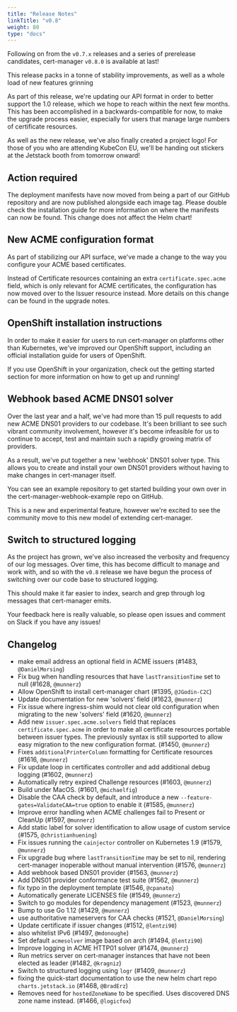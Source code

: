 ```yaml
---
title: "Release Notes"
linkTitle: "v0.8"
weight: 80
type: "docs"
---
```


Following on from the `v0.7.x` releases and a series of prerelease candidates,
cert-manager `v0.8.0` is available at last!

This release packs in a tonne of stability improvements, as well as a whole load
of new features grinning

As part of this release, we're updating our API format in order to better
support the 1.0 release, which we hope to reach within the next few months.
This has been accomplished in a backwards-compatible for now, to make the
upgrade process easier, especially for users that manage large numbers of
certificate resources.

As well as the new release, we've also finally created a project logo!
For those of you who are attending KubeCon EU, we'll be handing out stickers
at the Jetstack booth from tomorrow onward!

## Action required
The deployment manifests have now moved from being a part of our GitHub
repository and are now published alongside each image tag. Please double
check the installation guide for more information on where the manifests
can now be found. This change does not affect the Helm chart!

## New ACME configuration format
As part of stabilizing our API surface, we've made a change to the way
you configure your ACME based certificates.

Instead of Certificate resources containing an extra `certificate.spec.acme`
field, which is only relevant for ACME certificates, the configuration has now
moved over to the Issuer resource instead. More details on this change can be
found in the upgrade notes.

## OpenShift installation instructions
In order to make it easier for users to run cert-manager on platforms other
than Kubernetes, we've improved our OpenShift support, including an official
installation guide for users of OpenShift.

If you use OpenShift in your organization, check out the getting started section
for more information on how to get up and running!

## Webhook based ACME DNS01 solver
Over the last year and a half, we've had more than 15 pull requests to add new
ACME DNS01 providers to our codebase. It's been brilliant to see such vibrant
community involvement, however it's become infeasible for us to continue to
accept, test and maintain such a rapidly growing matrix of providers.

As a result, we've put together a new 'webhook' DNS01 solver type.
This allows you to create and install your own DNS01 providers without having
to make changes in cert-manager itself.

You can see an example repository to get started building your own over in the
cert-manager-webhook-example repo on GitHub.

This is a new and experimental feature, however we're excited to see the community
move to this new model of extending cert-manager.

## Switch to structured logging
As the project has grown, we've also increased the verbosity and frequency of our log messages.
Over time, this has become difficult to manage and work with, and so with the `v0.8` release
we have begun the process of switching over our code base to structured logging.

This should make it far easier to index, search and grep through log messages that cert-manager
emits.

Your feedback here is really valuable, so please open issues and comment on Slack if you
have any issues!

## Changelog
- make email address an optional field in ACME issuers (#1483, `@DanielMorsing`)
- Fix bug when handling resources that have `lastTransitionTime` set to null (#1628, `@munnerz`)
- Allow OpenShift to install cert-manager chart (#1395, `@JGodin-C2C`)
- Update documentation for new 'solvers' field (#1623, `@munnerz`)
- Fix issue where ingress-shim would not clear old configuration when migrating to the new 'solvers' field (#1620, `@munnerz`)
- Add new `issuer.spec.acme.solvers` field that replaces `certificate.spec.acme` in order to make all certificate resources portable between issuer types. The previously syntax is still supported to allow easy migration to the new configuration format. (#1450, `@munnerz`)
- Fixes `additionalPrinterColumn` formatting for Certificate resources (#1616, `@munnerz`)
- Fix update loop in certificates controller and add additional debug logging (#1602, `@munnerz`)
- Automatically retry expired Challenge resources (#1603, `@munnerz`)
- Build under MacOS. (#1601, `@michaelfig`)
- Disable the CAA check by default, and introduce a new `--feature-gates=ValidateCAA=true` option to enable it (#1585, `@munnerz`)
- Improve error handling when ACME challenges fail to Present or CleanUp (#1597, `@munnerz`)
- Add static label for solver identification to allow usage of custom service (#1575, `@christianhuening`)
- Fix issues running the `cainjector` controller on Kubernetes 1.9 (#1579, `@munnerz`)
- Fix upgrade bug where `lastTransitionTime` may be set to nil, rendering cert-manager inoperable without manual intervention (#1576, `@munnerz`)
- Add webhook based DNS01 provider (#1563, `@munnerz`)
- Add DNS01 provider conformance test suite (#1562, `@munnerz`)
- fix typo in the deployment template (#1546, `@cpanato`)
- Automatically generate LICENSES file (#1549, `@munnerz`)
- Switch to go modules for dependency management (#1523, `@munnerz`)
- Bump to use Go 1.12 (#1429, `@munnerz`)
- use authoritative nameservers for CAA checks (#1521, `@DanielMorsing`)
- Update certificate if issuer changes (#1512, `@lentzi90`)
- also whitelist IPv6 (#1497, `@mdonoughe`)
- Set default `acmesolver` image based on arch (#1494, `@lentzi90`)
- Improve logging in ACME HTTP01 solver (#1474, `@munnerz`)
- Run metrics server on cert-manager instances that have not been elected as leader (#1482, `@kragniz`)
- Switch to structured logging using `logr` (#1409, `@munnerz`)
- fixing the quick-start documentation to use the new helm chart repo `charts.jetstack.io` (#1468, `@BradErz`)
- Removes need for `hostedZoneName` to be specified. Uses discovered DNS zone name instead. (#1466, `@logicfox`)
